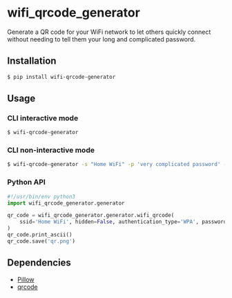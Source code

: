 # wifi_qrcode_generator
Generate a QR code for your WiFi network to let others quickly connect without needing to tell them your long and complicated password.

## Installation
```bash
$ pip install wifi-qrcode-generator
```

## Usage
### CLI interactive mode
```bash
$ wifi-qrcode-generator
```

### CLI non-interactive mode
```bash
$ wifi-qrcode-generator -s "Home WiFi" -p 'very complicated password' -a WPA -o qr.png -P
```

### Python API
```python
#!/usr/bin/env python3
import wifi_qrcode_generator.generator

qr_code = wifi_qrcode_generator.generator.wifi_qrcode(
    ssid='Home WiFi', hidden=False, authentication_type='WPA', password='very complicated password'
)
qr_code.print_ascii()
qr_code.save('qr.png')
```

## Dependencies
- [Pillow](https://pypi.org/project/Pillow/)
- [qrcode](https://pypi.org/project/qrcode/)

